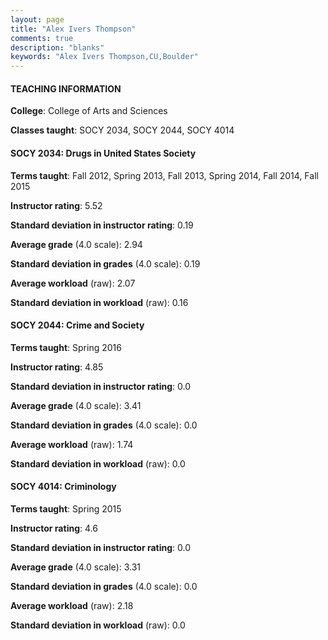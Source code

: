 ```yaml
---
layout: page
title: "Alex Ivers Thompson" 
comments: true
description: "blanks"
keywords: "Alex Ivers Thompson,CU,Boulder"
---
```

<head>
<script src="https://ajax.googleapis.com/ajax/libs/jquery/2.1.3/jquery.min.js"></script>
<script src="https://dl.dropboxusercontent.com/s/pc42nxpaw1ea4o9/highcharts.js?dl=0"></script>
<!-- <script src="../assets/js/highcharts.js"></script> -->
<style type="text/css">@font-face {
	font-family: "Bebas Neue";
	src: url(https://www.filehosting.org/file/details/544349/BebasNeue Regular.otf) format("opentype");
	}
	h1.Bebas { 
		font-family: "Bebas Neue", Verdana, Tahoma;
	}
</style>
</head>
	   
#### TEACHING INFORMATION

**College**: College of Arts and Sciences

**Classes taught**: SOCY 2034, SOCY 2044, SOCY 4014

#### SOCY 2034: Drugs in United States Society

**Terms taught**: Fall 2012, Spring 2013, Fall 2013, Spring 2014, Fall 2014, Fall 2015

**Instructor rating**: 5.52

**Standard deviation in instructor rating**: 0.19

**Average grade** (4.0 scale): 2.94

**Standard deviation in grades** (4.0 scale): 0.19

**Average workload** (raw): 2.07

**Standard deviation in workload** (raw): 0.16

#### SOCY 2044: Crime and Society

**Terms taught**: Spring 2016

**Instructor rating**: 4.85

**Standard deviation in instructor rating**: 0.0

**Average grade** (4.0 scale): 3.41

**Standard deviation in grades** (4.0 scale): 0.0

**Average workload** (raw): 1.74

**Standard deviation in workload** (raw): 0.0

#### SOCY 4014: Criminology

**Terms taught**: Spring 2015

**Instructor rating**: 4.6

**Standard deviation in instructor rating**: 0.0

**Average grade** (4.0 scale): 3.31

**Standard deviation in grades** (4.0 scale): 0.0

**Average workload** (raw): 2.18

**Standard deviation in workload** (raw): 0.0

